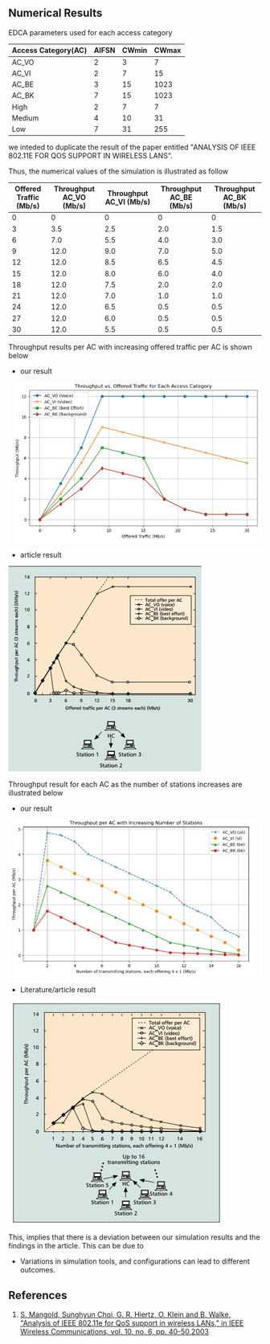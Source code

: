 

## Numerical Results 

 EDCA parameters used for each access category

| Access Category(AC)| AIFSN | CWmin |CWmax|
|----------          |-------|-------|------|
| AC_VO              | 2     |3      |7   |
| AC_VI              | 2     | 7     |15|
| AC_BE              | 3     | 15    |1023|
| AC_BK              | 7     | 15    |1023|
| High               | 2     | 7     | 7|
| Medium             | 4     | 10    |31|
| Low                | 7     | 31    |255|


we inteded to duplicate the result of the paper entitled "ANALYSIS OF IEEE 802.11E FOR QOS SUPPORT IN WIRELESS LANS". 

Thus, the numerical values of the simulation is illustrated as follow

| Offered Traffic (Mb/s) | Throughput AC_VO (Mb/s) | Throughput AC_VI (Mb/s) | Throughput AC_BE (Mb/s) | Throughput AC_BK (Mb/s) |
|------------------------|-------------------------|-------------------------|-------------------------|-------------------------|
| 0                      | 0                       | 0                       | 0                       | 0                       |
| 3                      | 3.5                     | 2.5                     | 2.0                     | 1.5                     |
| 6                      | 7.0                     | 5.5                     | 4.0                     | 3.0                     |
| 9                      | 12.0                    | 9.0                     | 7.0                     | 5.0                     |
| 12                     | 12.0                    | 8.5                     | 6.5                     | 4.5                     |
| 15                     | 12.0                    | 8.0                     | 6.0                     | 4.0                     |
| 18                     | 12.0                    | 7.5                     | 2.0                     | 2.0                     |
| 21                     | 12.0                    | 7.0                     | 1.0                     | 1.0                     |
| 24                     | 12.0                    | 6.5                     | 0.5                     | 0.5                     |
| 27                     | 12.0                    | 6.0                     | 0.5                     | 0.5                     |
| 30                     | 12.0                    | 5.5                     | 0.5                     | 0.5                     |


Throughput results per AC with increasing offered traffic per AC is shown below

- our result

![](Throughput%20vs%20Traffic.JPG)

- article result
  
![](Hc%20to%203sta.JPG)

Throughput result for each AC as the number of stations increases are illustrated below

 - our result

![](Increased%20Sta%20plot.JPG)

- Literature/article result
  
![](increase%20sta.JPG)

This, implies that there is a deviation between our simulation results and the findings in the article. This can be due to 

- Variations in simulation tools, and configurations can lead to different outcomes.



## References
 1. [S. Mangold, Sunghyun Choi, G. R. Hiertz, O. Klein and B. Walke, "Analysis of IEEE 802.11e for QoS support in wireless LANs," in IEEE Wireless Communications, vol. 10, no. 6, pp. 40-50,2003](https://ieeexplore.ieee.org/document/1265851)
 
